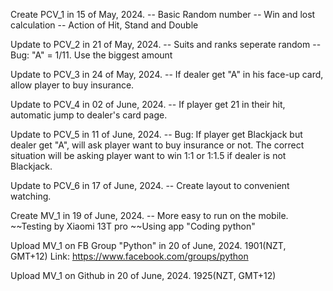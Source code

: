Create PCV_1 in 15 of May, 2024.
-- Basic Random number
-- Win and lost calculation
-- Action of Hit, Stand and Double

Update to PCV_2 in 21 of May, 2024.
-- Suits and ranks seperate random
-- Bug: "A" = 1/11. Use the biggest amount

Update to PCV_3 in 24 of May, 2024.
-- If dealer get "A" in his face-up card,
            allow player to buy insurance.

Update to PCV_4 in 02 of June, 2024.
-- If player get 21 in their hit, automatic
                jump to dealer's card page.

Update to PCV_5 in 11 of June, 2024.
-- Bug: If player get Blackjack but dealer get
        "A", will ask player want to buy
        insurance or not. The correct situation
        will be asking player want to win 1:1
        or 1:1.5 if dealer is not Blackjack.

Update to PCV_6 in 17 of June, 2024.
-- Create layout to convenient watching.

Create MV_1 in 19 of June, 2024.
-- More easy to run on the mobile.
                   ~~Testing by Xiaomi 13T pro
                   ~~Using app "Coding python"

Upload MV_1 on FB Group "Python" in
            20 of June, 2024. 1901(NZT, GMT+12)
Link: https://www.facebook.com/groups/python

Upload MV_1 on Github in 20 of June, 2024. 1925(NZT, GMT+12)
